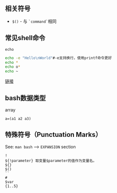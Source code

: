 ## 相关符号

* `$()` - 与 `` `command` ``相同

## 常见shell命令

`echo`

```bash
echo -e "Hello\nWorld"#-e支持换行，使用printf命令更好
echo *
echo o*
echo ~
```

[链接](https://flaviocopes.com/linux-command-echo/)


## bash数据类型

array

    a=(a1 a2 a3)

## 特殊符号（Punctuation Marks）

See: `man bash` --> `EXPANSION` section

    !
    ${!parameter} 取变量$parameter的值作为变量名。
    ${}
    $()
    ``
    #
    $var
    {1..5}